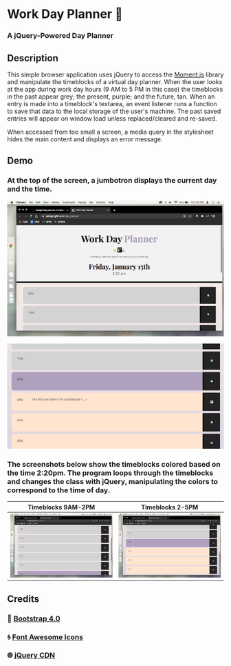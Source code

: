 # Work Day Planner :calendar:
### A jQuery-Powered Day Planner

## Description
This simple browser application uses jQuery to access the [Moment.js](https://momentjs.com/) library and manipulate the timeblocks of a virtual day planner. When the user looks at the app during work day hours (9 AM to 5 PM in this case) the timeblocks in the past appear grey; the present, purple; and the future, tan. When an entry is made into a timeblock's textarea, an event listener runs a function to save that data to the local storage of the user's machine. The past saved entries will appear on window load unless replaced/cleared and re-saved.

When accessed from too small a screen, a media query in the stylesheet hides the main content and displays an error message.

## Demo

### At the top of the screen, a jumbotron displays the current day and the time.
![Demo of Day Planner](screenshots/jumbo.png)


![Demo of Day Planner](screenshots/entry.png)
### The screenshots below show the timeblocks colored based on the time 2:20pm. The program loops through the timeblocks and changes the class with jQuery, manipulating the colors to correspond to the time of day.

Timeblocks 9AM-2PM            |  Timeblocks 2-5PM
:-------------------------:|:-------------------------:
![Demo of Day Planner](screenshots/9-2.png)  |  ![Demo of Day Planner](screenshots/2-5.png)

## Credits

### :milky_way: [Bootstrap 4.0](https://getbootstrap.com)
### :cyclone: [Font Awesome Icons](https://fontawesome.com/icons?d=gallery)
### :globe_with_meridians: [jQuery CDN](https://code.jquery.com/)
